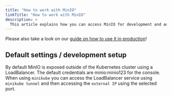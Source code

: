 ```yaml
---
title: "How to work with MinIO"
linkTitle: "How to work with MinIO"
description: >
  This article explains how you can access MinIO for development and administration purposes
---
```


Please also take a look on our [guide on how to use it in production](/docs/getting-started/usage-in-production)!

## Default settings / development setup

By default MinIO is exposed outside of the Kubernetes cluster using a LoadBalancer. The default credentials are minio:minio123 for the console. When using `minikube` you can access the LoadBalancer service using `minikube tunnel` and then accessing the `external IP` using the selected port.
